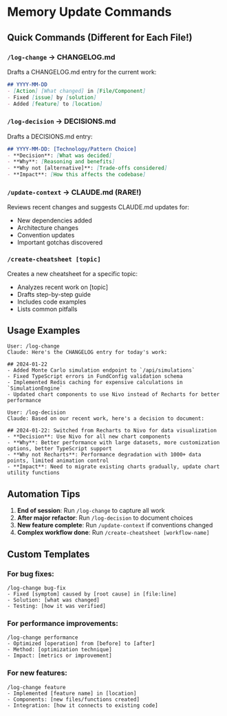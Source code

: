 # Memory Update Commands

## Quick Commands (Different for Each File!)

### `/log-change` → CHANGELOG.md
Drafts a CHANGELOG.md entry for the current work:
```md
## YYYY-MM-DD
- [Action] [What changed] in [File/Component]
- Fixed [issue] by [solution]
- Added [feature] to [location]
```

### `/log-decision` → DECISIONS.md
Drafts a DECISIONS.md entry:
```md
## YYYY-MM-DD: [Technology/Pattern Choice]
- **Decision**: [What was decided]
- **Why**: [Reasoning and benefits]
- **Why not [alternative]**: [Trade-offs considered]
- **Impact**: [How this affects the codebase]
```

### `/update-context` → CLAUDE.md (RARE!)
Reviews recent changes and suggests CLAUDE.md updates for:
- New dependencies added
- Architecture changes
- Convention updates
- Important gotchas discovered

### `/create-cheatsheet [topic]`
Creates a new cheatsheet for a specific topic:
- Analyzes recent work on [topic]
- Drafts step-by-step guide
- Includes code examples
- Lists common pitfalls

## Usage Examples

```
User: /log-change
Claude: Here's the CHANGELOG entry for today's work:

## 2024-01-22
- Added Monte Carlo simulation endpoint to `/api/simulations`
- Fixed TypeScript errors in FundConfig validation schema
- Implemented Redis caching for expensive calculations in `SimulationEngine`
- Updated chart components to use Nivo instead of Recharts for better performance
```

```
User: /log-decision
Claude: Based on our recent work, here's a decision to document:

## 2024-01-22: Switched from Recharts to Nivo for data visualization
- **Decision**: Use Nivo for all new chart components
- **Why**: Better performance with large datasets, more customization options, better TypeScript support
- **Why not Recharts**: Performance degradation with 1000+ data points, limited animation control
- **Impact**: Need to migrate existing charts gradually, update chart utility functions
```

## Automation Tips

1. **End of session**: Run `/log-change` to capture all work
2. **After major refactor**: Run `/log-decision` to document choices
3. **New feature complete**: Run `/update-context` if conventions changed
4. **Complex workflow done**: Run `/create-cheatsheet [workflow-name]`

## Custom Templates

### For bug fixes:
```
/log-change bug-fix
- Fixed [symptom] caused by [root cause] in [file:line]
- Solution: [what was changed]
- Testing: [how it was verified]
```

### For performance improvements:
```
/log-change performance
- Optimized [operation] from [before] to [after]
- Method: [optimization technique]
- Impact: [metrics or improvement]
```

### For new features:
```
/log-change feature
- Implemented [feature name] in [location]
- Components: [new files/functions created]
- Integration: [how it connects to existing code]
```